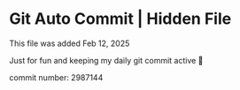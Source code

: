 # Git Auto Commit | Hidden File

This file was added Feb 12, 2025

Just for fun and keeping my daily git commit active 🤪

commit number: 2987144
